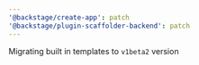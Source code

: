 ```yaml
---
'@backstage/create-app': patch
'@backstage/plugin-scaffolder-backend': patch
---
```


Migrating built in templates to `v1beta2` version
